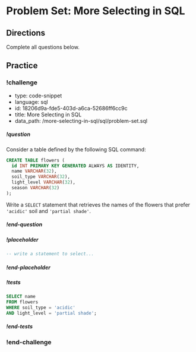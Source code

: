 # Problem Set: More Selecting in SQL

## Directions

Complete all questions below.

## Practice

<!-- Compound question 1 -->
<!-- Compound question 2 -->
<!-- Ordering question 1 -->
<!-- Ordering question 2 -->
<!-- Limit/Offset question 1 -->
<!-- Limit/Offset question 2 -->










<!-- >>>>>>>>>>>>>>>>>>>>>> BEGIN CHALLENGE >>>>>>>>>>>>>>>>>>>>>> -->
<!-- Replace everything in square brackets [] and remove brackets  -->

<!-- prettier-ignore-start -->
### !challenge

* type: code-snippet
* language: sql
* id: 18206d9a-fde5-403d-a6ca-52686ff6cc9c
* title: More Selecting in SQL
* data_path: /more-selecting-in-sql/sql/problem-set.sql

##### !question

Consider a table defined by the following SQL command:

```sql
CREATE TABLE flowers (
  id INT PRIMARY KEY GENERATED ALWAYS AS IDENTITY,
  name VARCHAR(32),
  soil_type VARCHAR(32),
  light_level VARCHAR(32),
  season VARCHAR(32)
);
```

Write a `SELECT` statement that retrieves the names of the flowers that prefer `'acidic'` soil and `'partial shade'`.

##### !end-question

##### !placeholder


```sql
-- write a statement to select...
```

##### !end-placeholder

##### !tests


```sql
SELECT name
FROM flowers
WHERE soil_type = 'acidic'
AND light_level = 'partial shade';
```

##### !end-tests

### !end-challenge
<!-- prettier-ignore-end -->

<!-- ======================= END CHALLENGE ======================= -->

